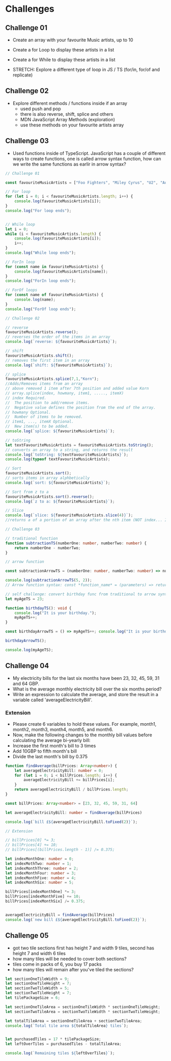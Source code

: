 # Challenges

## Challenge 01

* Create an array with your favourite Music artists, up to 10
* Create a for Loop to display these artists in a list
* Create a for While to display these artists in a list

* STRETCH: Explore a different type of loop in JS / TS (for/in, for/of and replicate)

## Challenge 02

* Explore different methods / functions inside if an array
  * used push and pop
  * there is also reverse, shift, splice and others
  * MDN JavaScript Array Methods (exploration)
  * use these methods on your favourite artists array

## Challenge 03

* Used functions inside of TypeScript. JavaScript has a couple of different ways to create functions, one is called arrow syntax function, how can we write the same functions as earlir in arrow syntax?

```ts
// Challenge 01

const favouriteMusicArtists = ["Foo Fighters", "Miley Cyrus", "U2", "Aqua", "Coldplay", "Hot Chocolate", "Seal", "Boyzone", "Hanson", "Meat Loaf"];

// For loop
for (let i = 0; i < favouriteMusicArtists.length; i++) {
    console.log(favouriteMusicArtists[i]);
}
console.log("For loop ends");


// While loop
let i = 0;
while (i < favouriteMusicArtists.length) {
    console.log(favouriteMusicArtists[i]);
    i++;
}
console.log("While loop ends");

// ForIn loop
for (const name in favouriteMusicArtists) {
    console.log(favouriteMusicArtists[name]);
}
console.log("ForIn loop ends");

// ForOf loops
for (const name of favouriteMusicArtists) {
    console.log(name);
}
console.log("ForOf loop ends");

// Challenge 02

// reverse
favouriteMusicArtists.reverse();
// reverses the order of the items in an array
console.log(`reverse: ${favouriteMusicArtists}`);

// shift
favouriteMusicArtists.shift();
// removes the first item in an array
console.log(`shift: ${favouriteMusicArtists}`);

// splice
favouriteMusicArtists.splice(7,1,"Korn");
//Adds/Removes items from an array
// above removed 1 item after 7th position and added value Korn
// array.splice(index, howmany, item1, ....., itemX)
// index Required.
//  The position to add/remove items.
//  Negative value defines the position from the end of the array.
// howmany Optional.
//  Number of items to be removed.
// item1, ..., itemX Optional.
//  New item(s) to be added.
console.log(`splice: ${favouriteMusicArtists}`);

// toString
let textFavouriteMusicArtists = favouriteMusicArtists.toString();
// converts an array to a string, and returns the result
console.log(`toString: ${textFavouriteMusicArtists}`);
console.log(typeof textFavouriteMusicArtists);

// Sort
favouriteMusicArtists.sort();
// sorts items in array alphbetically
console.log(`sort: ${favouriteMusicArtists}`);

// Sort from z to a
favouriteMusicArtists.sort().reverse();
console.log(`z to a: ${favouriteMusicArtists}`);

// Slice
console.log(`slice: ${favouriteMusicArtists.slice(4)}`);
//returns a of a portion of an array after the nth item (NOT index... ITEM) that is in the slice brackets

// Challenge 03

// traditional function
function subtractionTS(numberOne: number, numberTwo: number) {
    return numberOne - numberTwo;
}

// arrow function

const subtractionArrowTS = (numberOne: number, numberTwo: number) => numberOne - numberTwo;

console.log(subtractionArrowTS(5, 2));
// Arrow function syntax: const *function_name* = (parameters) => return;

// self challenge: convert birthday func from traditional to arrow syntax
let myAgeTS = 23;

function birthdayTS(): void {
    console.log("It is your birthday.");
    myAgeTS++;
}

const birthdayArrowTS = () => myAgeTS++; console.log("It is your birthday.");

birthdayArrowTS();

console.log(myAgeTS);
```

## Challenge 04

* My electricity bills for the last six months have been 23, 32, 45, 59, 31 and 64 GBP.
* What is the average monthly electricity bill over the six months period?
* Write an expression to calculate the average, and store the result in a variable called 'averageElectricityBill'.

### Extension

* Please create 6 variables to hold these values. For example, month1, month2, month3, month4, month5, and month6.
* Now, make the following changes to the monthly bill values before calculating the average bi-yearly bill:
* Increase the first month's bill to 3 times
* Add 10GBP to fifth month's bill
* Divide the last month's bill by 0.375

```ts
function findAverage(billPrices: Array<number>) {
    let averageElectricityBill: number = 0;
    for (let i = 0; i < billPrices.length; i++) {
        averageElectricityBill += billPrices[i];
    }
    return averageElectricityBill / billPrices.length;
}

const billPrices: Array<number> = [23, 32, 45, 59, 31, 64]

let averageElectricityBill: number = findAverage(billPrices)

console.log(`bill £${averageElectricityBill.toFixed(2)}`);

// Extension

// billPrices[0] *= 3;
// billPrices[4] += 10;
// billPrices[(billPrices.length - 1)] /= 0.375;

let indexMonthOne: number = 0;
let indexMothTwo: number = 1;
let indexMonthThree: number = 2;
let indexMonthFour: number = 3;
let indexMonthFive: number = 4;
let indexMonthSix: number = 5;

billPrices[indexMonthOne] *= 3;
billPrices[indexMonthFive] += 10;
billPrices[indexMonthSix] /= 0.375;


averageElectricityBill = findAverage(billPrices)
console.log(`new bill £${averageElectricityBill.toFixed(2)}`);
```

## Challenge 05

* got two tile sections first has height 7 and width 9 tiles, second has height 7 and width 6 tiles
* how many tiles will be needed to cover both sections?
* tiles come in packs of 6, you buy 17 packs
* how many tiles will remain after you've tiled the sections?

```ts
let sectionOneTileWidth = 9;
let sectionOneTileHeight = 7;
let sectionTwoTileWidth = 5;
let sectionTwoTileHeight = 7;
let tilePackageSize = 6;

let sectionOneTileArea = sectionOneTileWidth * sectionOneTileHeight;
let sectionTwoTileArea = sectionTwoTileWidth * sectionTwoTileHeight;

let totalTileArea = sectionOneTileArea + sectionTwoTileArea;
console.log(`Total tile area ${totalTileArea} tiles`);


let purchasedTiles = 17 * tilePackageSize;
let leftOverTiles = purchasedTiles - totalTileArea;

console.log(`Remaining tiles ${leftOverTiles}`);
```
